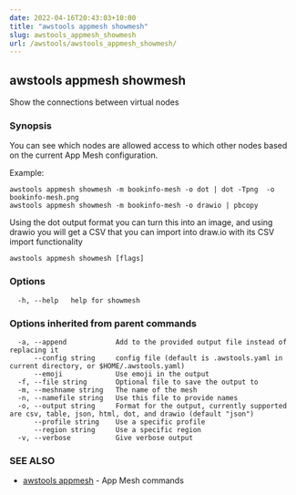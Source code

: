 ```yaml
---
date: 2022-04-16T20:43:03+10:00
title: "awstools appmesh showmesh"
slug: awstools_appmesh_showmesh
url: /awstools/awstools_appmesh_showmesh/
---
```

## awstools appmesh showmesh

Show the connections between virtual nodes

### Synopsis

You can see which nodes are allowed access to which other nodes based on the current App Mesh configuration.

Example:

	awstools appmesh showmesh -m bookinfo-mesh -o dot | dot -Tpng  -o bookinfo-mesh.png
	awstools appmesh showmesh -m bookinfo-mesh -o drawio | pbcopy

Using the dot output format you can turn this into an image, and using drawio you will get a CSV that you can import into draw.io with its CSV import functionality


```
awstools appmesh showmesh [flags]
```

### Options

```
  -h, --help   help for showmesh
```

### Options inherited from parent commands

```
  -a, --append            Add to the provided output file instead of replacing it
      --config string     config file (default is .awstools.yaml in current directory, or $HOME/.awstools.yaml)
      --emoji             Use emoji in the output
  -f, --file string       Optional file to save the output to
  -m, --meshname string   The name of the mesh
  -n, --namefile string   Use this file to provide names
  -o, --output string     Format for the output, currently supported are csv, table, json, html, dot, and drawio (default "json")
      --profile string    Use a specific profile
      --region string     Use a specific region
  -v, --verbose           Give verbose output
```

### SEE ALSO

* [awstools appmesh](#awstools-appmesh)	 - App Mesh commands

